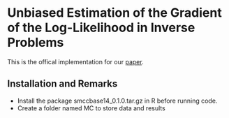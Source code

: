 Unbiased Estimation of the Gradient of the Log-Likelihood in Inverse Problems
==
This is the offical implementation for our [paper](https://arxiv.org/abs/2003.04896).

Installation and Remarks
--
* Install the package smccbase14_0.1.0.tar.gz in R before running code.
* Create a folder named MC to store data and results
